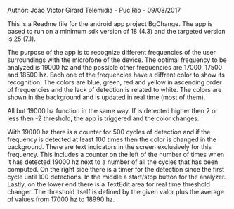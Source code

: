 Author: João Victor Girard
Telemidia - Puc Rio - 09/08/2017

This is a Readme file for the android app project BgChange.
The app is based to run on a minimum sdk version of 18 (4.3) and the 
targeted version is 25 (7.1).

The purpose of the app is to recognize different frequencies of the user surroundings
with the microfone of the device. The optimal frequency to be analyzed is 19000 hz 
and the possible other frequencies are 17000, 17500 and 18500 hz. Each one of the 
frequencies have a diffrent color to show its recognition. The colors are blue, green, 
red and yellow in ascending order of frequencies and the lack of detection is related 
to white. The colors are shown in the background and is updated in real time (most of 
them).

All but 19000 hz function in the same way. If is detected higher then 2 or less then 
-2 threshold, the app is triggered and the color changes.

With 19000 hz there is a counter for 500 cycles of detection and if the frequency is 
detected at least 100 times then the color is changed in the background. There are 
text indicators in the screen exclusively for this frequency. This includes a counter 
on the left of the number of times when it has detected 19000 hz next to a number of 
all the cycles that has been computed. On the right side there is a timer for the 
detection since the first cycle until 100 detections. In the middle a start/stop 
button for the analyzer. Lastly, on the lower end there is a TextEdit area for real 
time threshold changer. The threshold itself is defined by the given valor plus the 
average of values from 17000 hz to 18990 hz.
